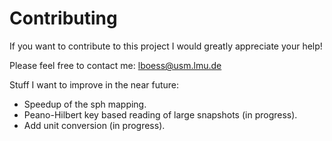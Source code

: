 Contributing
============

If you want to contribute to this project I would greatly appreciate your help!

Please feel free to contact me: lboess@usm.lmu.de

Stuff I want to improve in the near future:

- Speedup of the sph mapping.
- Peano-Hilbert key based reading of large snapshots (in progress).
- Add unit conversion (in progress).
